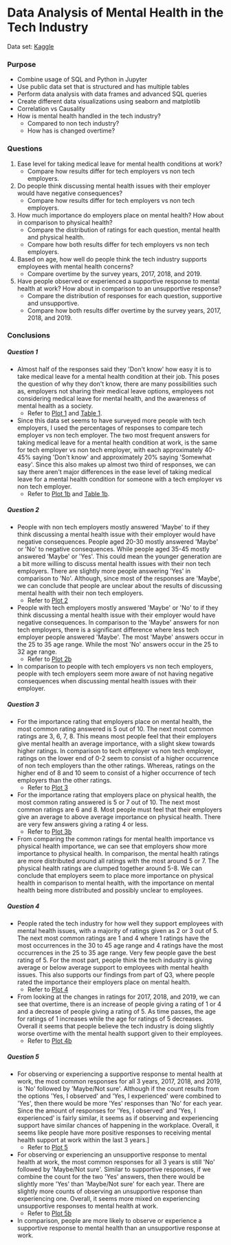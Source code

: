 # Data Analysis of Mental Health in the Tech Industry
Data set: [Kaggle](https://www.kaggle.com/anth7310/mental-health-in-the-tech-industry)

### Purpose
- Combine usage of SQL and Python in Jupyter
- Use public data set that is structured and has multiple tables
- Perform data analysis with data frames and advanced SQL queries
- Create different data visualizations using seaborn and matplotlib
- Correlation vs Causality
- How is mental health handled in the tech industry? 
   - Compared to non tech industry?
   - How has is changed overtime?

### Questions
1. Ease level for taking medical leave for mental health conditions at work?
   - Compare how results differ for tech employers vs non tech employers.
2. Do people think discussing mental health issues with their employer would have negative consequences?
   - Compare how results differ for tech employers vs non tech employers.
3. How much importance do employers place on mental health? How about in comparison to physical health? 
   - Compare the distribution of ratings for each question, mental health and physical health.
   - Compare how both results differ for tech employers vs non tech employers.
4. Based on age, how well do people think the tech industry supports employees with mental health concerns?
   - Compare overtime by the survey years, 2017, 2018, and 2019.
5. Have people observed or experienced a supportive response to mental health at work? How about in comparison to an unsupportive response?
   - Compare the distribution of responses for each question, supportive and unsupportive.
   - Compare how both results differ overtime by the survey years, 2017, 2018, and 2019.

### Conclusions

##### Question 1
- Almost half of the responses said they 'Don't know' how easy it is to take medical leave for a mental health condition at their job. This poses the question of why they don't know, there are many possibilities such as, employers not sharing their medical leave options, employees not considering medical leave for mental health, and the awareness of mental health as a society.
   - Refer to [Plot 1](https://github.com/laimich/Tech-Mental-Health-Survey-Data-Analysis/blob/master/graphs/plot1b.png) and [Table 1](https://github.com/laimich/Tech-Mental-Health-Survey-Data-Analysis/blob/master/graphs/table1b.png). 
- Since this data set seems to have surveyed more people with tech employers, I used the percentages of responses to compare tech employer vs non tech employer. The two most frequent answers for taking medical leave for a mental health condition at work, is the same for tech employer vs non tech employer, with each approximately 40-45% saying 'Don't know' and approximately 20% saying 'Somewhat easy'. Since this also makes up almost two third of responses, we can say there aren't major differences in the ease level of taking medical leave for a mental health condition for someone with a tech employer vs non tech employer. 
   - Refer to [Plot 1b](https://github.com/laimich/Tech-Mental-Health-Survey-Data-Analysis/blob/master/graphs/plot1b.png) and [Table 1b](https://github.com/laimich/Tech-Mental-Health-Survey-Data-Analysis/blob/master/graphs/table1b.png). 

##### Question 2
- People with non tech employers mostly answered 'Maybe' to if they think discussing a mental health issue with their employer would have negative consequences. People aged 20-30 mostly answered 'Maybe' or 'No' to negative consequences. While people aged 35-45 mostly answered 'Maybe' or 'Yes'. This could mean the younger generation are a bit more willing to discuss mental health issues with their non tech employers. There are slightly more people answering 'Yes' in comparison to 'No'. Although, since most of the responses are 'Maybe', we can conclude that people are unclear about the results of discussing mental health with their non tech employers. 
   - Refer to [Plot 2](https://github.com/laimich/Tech-Mental-Health-Survey-Data-Analysis/blob/master/graphs/plot2.png)
- People with tech employers mostly answered 'Maybe' or 'No' to if they think discussing a mental health issue with their employer would have negative consequences. In comparison to the 'Maybe' answers for non tech employers, there is a significant difference where less tech employer people answered 'Maybe'. The most 'Maybe' answers occur in the 25 to 35 age range. While the most 'No' answers occur in the 25 to 32 age range.
   - Refer to [Plot 2b](https://github.com/laimich/Tech-Mental-Health-Survey-Data-Analysis/blob/master/graphs/plot2b.png)
- In comparison to people with tech employers vs non tech employers, people with tech employers seem more aware of not having negative consequences when discussing mental health issues with their employer.

##### Question 3
- For the importance rating that employers place on mental health, the most common rating answered is 5 out of 10. The next most common ratings are 3, 6, 7, 8. This means most people feel that their employers give mental health an average importance, with a slight skew towards higher ratings. In comparison to tech employer vs non tech employer, ratings on the lower end of 0-2 seem to consist of a higher occurrence of non tech employers than the other ratings. Whereas, ratings on the higher end of 8 and 10 seem to consist of a higher occurrence of tech employers than the other ratings.
   - Refer to [Plot 3](https://github.com/laimich/Tech-Mental-Health-Survey-Data-Analysis/blob/master/graphs/plot3.png)
- For the importance rating that employers place on physical health, the most common rating answered is 5 or 7 out of 10. The next most common ratings are 6 and 8. Most people must feel that their employers give an average to above average importance on physical health. There are very few answers giving a rating 4 or less. 
   - Refer to [Plot 3b](https://github.com/laimich/Tech-Mental-Health-Survey-Data-Analysis/blob/master/graphs/plot3b.png)
- From comparing the common ratings for mental health importance vs physical health importance, we can see that employers show more importance to physical health. In comparison, the mental health ratings are more distributed around all ratings with the most around 5 or 7. The physical health ratings are clumped together around 5-8. We can conclude that employers seem to place more importance on physical health in comparison to mental health, with the importance on mental health being more distributed and possibly unclear to employees. 

##### Question 4
- People rated the tech industry for how well they support employees with mental health issues, with a majority of ratings given as 2 or 3 out of 5. The next most common ratings are 1 and 4 where 1 ratings have the most occurrences in the 30 to 45 age range and 4 ratings have the most occurrences in the 25 to 35 age range. Very few people gave the best rating of 5. For the most part, people think the tech industry is giving average or below average support to employees with mental health issues. This also supports our findings from part of Q3, where people rated the importance their employers place on mental health.
   - Refer to [Plot 4](https://github.com/laimich/Tech-Mental-Health-Survey-Data-Analysis/blob/master/graphs/plot4.png)
- From looking at the changes in ratings for 2017, 2018, and 2019, we can see that overtime, there is an increase of people giving a rating of 1 or 4 and a decrease of people giving a rating of 5. As time passes, the age for ratings of 1 increases while the age for ratings of 5 decreases. Overall it seems that people believe the tech industry is doing slightly worse overtime with the mental health support given to their employees.
   - Refer to [Plot 4b](https://github.com/laimich/Tech-Mental-Health-Survey-Data-Analysis/blob/master/graphs/plot4b.png)

##### Question 5
- For observing or experiencing a supportive response to mental health at work, the most common responses for all 3 years, 2017, 2018, and 2019, is 'No' followed by 'Maybe/Not sure'. Although if the count results from the options 'Yes, I observed' and 'Yes, I experienced' were combined to 'Yes', then there would be more 'Yes' responses than 'No' for each year. Since the amount of responses for 'Yes, I observed' and 'Yes, I experienced' is fairly similar, it seems as if observing and experiencing support have similar chances of happening in the workplace. Overall, it seems like people have more positive responses to receiving mental health support at work within the last 3 years.]
   - Refer to [Plot 5](https://github.com/laimich/Tech-Mental-Health-Survey-Data-Analysis/blob/master/graphs/plot5.png)
- For observing or experiencing an unsupportive response to mental health at work, the most common responses for all 3 years is still 'No' followed by 'Maybe/Not sure'. Similar to supportive responses, if we combine the count for the two 'Yes' answers,  then there would be slightly more 'Yes' than 'Maybe/Not sure' for each year. There are slightly more counts of observing an unsupportive response than experiencing one. Overall, it seems more mixed on experiencing unsupportive responses to mental health at work. 
   - Refer to [Plot 5b](https://github.com/laimich/Tech-Mental-Health-Survey-Data-Analysis/blob/master/graphs/plot5b.png)
- In comparison, people are more likely to observe or experience a supportive response to mental health than an unsupportive response at work. 
